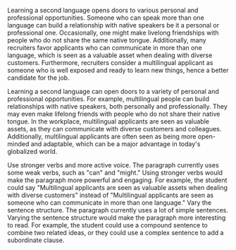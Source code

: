 Learning a second language opens doors to various personal and professional opportunities. Someone who can speak more than one language can build a relationship with native speakers be it a personal or professional one. Occasionally, one might make livelong friendships with people who do not share the same native tongue. Additionally, many recruiters favor applicants who can communicate in more than one language, which is seen as a valuable asset when dealing with diverse customers. Furthermore, recruiters consider a multilingual applicant as someone who is well exposed and ready to learn new things, hence a better candidate for the job. 


Learning a second language can open doors to a variety of personal and professional opportunities. For example, multilingual people can build relationships with native speakers, both personally and professionally. They may even make lifelong friends with people who do not share their native tongue. In the workplace, multilingual applicants are seen as valuable assets, as they can communicate with diverse customers and colleagues. Additionally, multilingual applicants are often seen as being more open-minded and adaptable, which can be a major advantage in today's globalized world.

Use stronger verbs and more active voice. The paragraph currently uses some weak verbs, such as "can" and "might." Using stronger verbs would make the paragraph more powerful and engaging. For example, the student could say "Multilingual applicants are seen as valuable assets when dealing with diverse customers" instead of "Multilingual applicants are seen as someone who can communicate in more than one language."
Vary the sentence structure. The paragraph currently uses a lot of simple sentences. Varying the sentence structure would make the paragraph more interesting to read. For example, the student could use a compound sentence to combine two related ideas, or they could use a complex sentence to add a subordinate clause.
